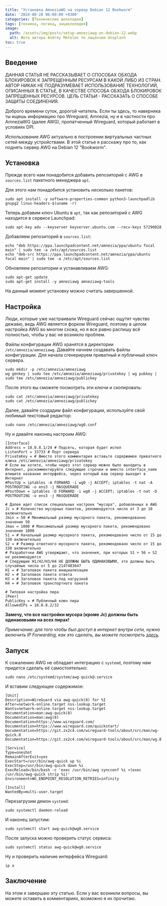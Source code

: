 ```yaml
---
title: "Установка AmneziaWG на сервер Debian 12 Bookworm"
date: '2024-08-28 06:00:00 +0300'
categories: [Технические шоколадки]
tags: [техника, логика, энциклопедия]
image:
  path: /assets/img/posts/setup-amneziawg-on-debian-12.webp
  alt: Фото автора Andrey Metelev по лицензии Unsplash
toc: true
---
```


## Введение

ДАННАЯ СТАТЬЯ НЕ РАССКАЗЫВАЕТ О СПОСОБАХ ОБХОДА БЛОКИРОВОК К ЗАПРЕЩЕННЫМ РЕСУРСАМ В КАКОЙ ЛИБО ИЗ СТРАН. АВТОР НИКАК НЕ ПОДРАЗУМЕВАЕТ ИСПОЛЬЗОВАНИЕ ТЕХНОЛОГИЙ, ОПИСАННЫХ В СТАТЬЕ, В КАЧЕСТВЕ СПОСОБА ОБХОДА БЛОКИРОВОК ЗАПРЕЩЕННЫХ РЕСУРСОВ. ЦЕЛЬ СТАТЬИ - РАССКАЗАТЬ О СПОСОБЕ ЗАЩИТЫ СОЕДИНЕНИЯ.

Доброго времени суток, дорогой читатель. Если ты здесь, то наверняка ты ищешь информацию про Wireguard, Amnezia, ну и в частности про AmneziaWG (далее AWG), пропатченный Wireguard, который работает в условиях DPI.

Использование AWG актуально в построении виртуальных частных сетей между устройствами. В этой статье я расскажу про то, как поднять сервер AWG на Debian 12 "Bookworm".

## Установка

Прежде всего нам понадобится добавить репозиторий с AWG в `sources.list` пакетного менеджера `apt`.

Для этого нам понадобится установить несколько пакетов:

```shell
sudo apt install -y software-properties-common python3-launchpadlib gnupg2 linux-headers-$(uname -r)
```

Теперь добавим ключ Ubuntu в `apt`, так как репозиторий с AWG находится в сервисе Launchpad:

```shell
sudo apt-key adv --keyserver keyserver.ubuntu.com --recv-keys 57290828
```

Добавляем репозиторий в `sources.list`:

```shell
echo "deb https://ppa.launchpadcontent.net/amnezia/ppa/ubuntu focal main" | sudo tee -a /etc/apt/sources.list
echo "deb-src https://ppa.launchpadcontent.net/amnezia/ppa/ubuntu focal main" | sudo tee -a /etc/apt/sources.list
```

Обновляем репозитории и устанавливаем AWG:

```shell
sudo apt-get update
sudo apt-get install -y amneziawg amneziawg-tools
```

На данный момент установку можно считать завершенной.

## Настройка

Люди, которые уже настраивали Wireguard сейчас ощутят чувство дежавю, ведь AWG является форком Wireguard, поэтому в целом настройка AWG во многом схожа, но я все равно распишу всё полностью, чтобы у вас не возникло проблем.

Файлы конфигурации AWG хранятся в директории `/etc/amnezia/amneziawg`. Давайте начнем создавать файлы конфигурации. Для начала сгенерируем приватный и публичный ключ сервера.

```shell
sudo mkdir -p /etc/amnezia/amneziawg
wg genkey | sudo tee /etc/amnezia/amneziawg/privatekey | wg pubkey | sudo tee /etc/amnezia/amneziawg/publickey
```

После этого вы сможете посмотреть эти ключи и скопировать:

```shell
sudo cat /etc/amnezia/amneziawg/privatekey
sudo cat /etc/amnezia/amneziawg/publickey
```

Далее, давайте создадим файл конфигурации, используйте свой любимый текстовый редактор:

```shell
sudo nano /etc/amnezia/amneziawg/wg0.conf
```

Ну и давайте наконец настроим AWG:

```service
[Interface]
Address = 10.0.8.1/24 # Подсеть, которая будет испол
ListenPort = 33733 # Порт сервера
PrivateKey = # Вместо этого комментария вставьте содержимое приватного ключа /etc/amnezia/amneziawg/privatekey
# Если вы хотите, чтобы через этот сервер можно было выходить в Интернет, раскомментируйте следующие строчки и вместо interface_name впишите название интерфейса, через который ваш сервер выходит в Интернет
#PostUp = iptables -A FORWARD -i wg0 -j ACCEPT; iptables -t nat -A POSTROUTING -o ens3 -j MASQUERADE
#PostDown = iptables -D FORWARD -i wg0 -j ACCEPT; iptables -t nat -D POSTROUTING -o ens3 -j MASQUERADE

# Далее идет список специальных настроек "мусора", добавленных в AWG
Jc = # Количество мусорных пакетов, рекомендуется число от 3 до 10 включительно
Jmin = 50 # Минимальный размер мусорного пакета, рекомендованно значение 50
Jmax = 1000 # Максимальный размер мусорного пакета, рекомендовано значение 1000
S1 = # Начальный размер мусорного пакета, рекомендовано число от 15 до 150 включительно
S2 = # Размер ответного мусорного пакета, рекомендовано число от 15 до 150 включительно
# Разработчки AWG утверждают, что значения, при которых S1 + 56 = S2 не рекомендуются
# Следующие H1/H2/H3/H4 НЕ ДОЛЖНЫ БЫТЬ ОДИНАКОВЫМИ, это должны быть случайные числа от 5 до 2147483647
H1 = # Заголовок пакета инициализации 
H2 = # Заголовок пакета ответа
H3 = # Заголовок пакета под нагрузкой
H4 = # Заголовок транспортного пакета

# Типовая настройка пира
[Peer]
PublicKey = # Публичный ключ пира
AllowedIPs = 10.0.8.2/32
```

**Замечу, что все настройки мусора (кроме Jc) должны быть одинаковыми на всех пирах!**

*Примечание: для того чтобы был доступ в интернет внутри сети, нужно включить IP Forwarding, как это сделать, вы можете посмотреть [здесь](https://web.archive.org/web/https://thelinuxcode.com/enable_ip_forwarding_ipv4_debian_linux/).*

## Запуск

К сожалению AWG не обладает интеграцию с `systemd`, поэтому нам придется сделать её самостоятельно:

```shell
sudo nano /etc/systemd/system/awg-quick@.service
```

И вставим следующее содержимое:

```service
[Unit]
Description=WireGuard via awg-quick(8) for %I
After=network-online.target nss-lookup.target
Wants=network-online.target nss-lookup.target
Documentation=man:awg-quick(8)
Documentation=man:awg(8)
Documentation=https://www.wireguard.com/
Documentation=https://www.wireguard.com/quickstart/
Documentation=https://git.zx2c4.com/wireguard-tools/about/src/man/wg-quick.8
Documentation=https://git.zx2c4.com/wireguard-tools/about/src/man/wg.8

[Service]
Type=oneshot
RemainAfterExit=yes
ExecStart=/usr/bin/awg-quick up %i
ExecStop=/usr/bin/awg-quick down %i
ExecReload=/bin/bash -c 'exec /usr/bin/awg syncconf %i <(exec /usr/bin/awg-quick strip %i)'
Environment=WG_ENDPOINT_RESOLUTION_RETRIES=infinity

[Install]
WantedBy=multi-user.target
```

Перезагрузим демон `systemd`:

```shell
sudo systemctl daemon-reload
```

И наконец запустим:

```shell
sudo systemctl start awg-quick@wg0.service
```

После запуска можно проверить статус сервиса: 

```shell
sudo systemctl status awg-quick@wg0.service
```

Ну и проверить наличие интерфейса Wireguard:

```shell
ip a
```

## Заключение

На этом я завершаю эту статью. Если у вас возникли вопросы, вы можете оставить в комментариях, возможно я их прочитаю.
